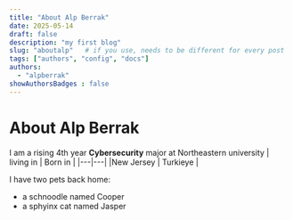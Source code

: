 ```yaml
---
title: "About Alp Berrak"
date: 2025-05-14
draft: false
description: "my first blog"
slug: "aboutalp"   # if you use, needs to be different for every post
tags: ["authors", "config", "docs"]
authors:
  - "alpberrak"
showAuthorsBadges : false
---
```


# About Alp Berrak

I am a rising 4th year **Cybersecurity** major at Northeastern university
| living in | Born in | 
|---|---|
|New Jersey | Turkieye |

I have two pets back home:
- a schnoodle named Cooper
- a sphyinx cat named Jasper
